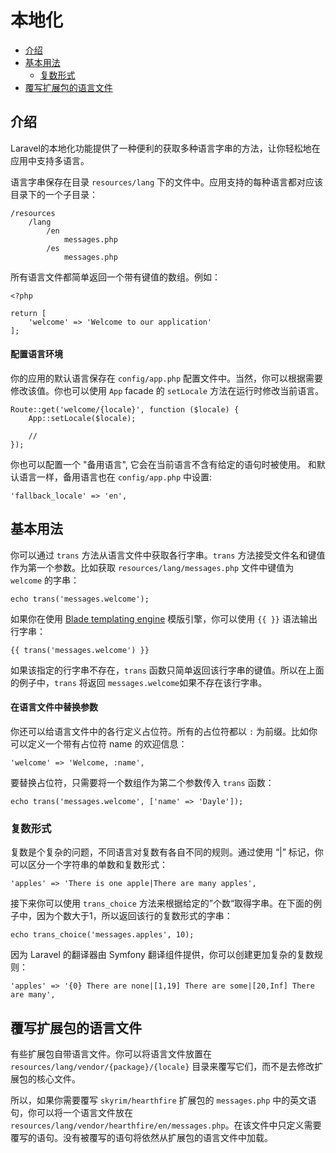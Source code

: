 # 本地化

- [介绍](#introduction)
- [基本用法](#basic-usage)
    - [复数形式](#pluralization)
- [覆写扩展包的语言文件](#overriding-vendor-language-files)

<a name="introduction"></a>
## 介绍

Laravel的本地化功能提供了一种便利的获取多种语言字串的方法，让你轻松地在应用中支持多语言。

语言字串保存在目录 `resources/lang` 下的文件中。应用支持的每种语言都对应该目录下的一个子目录：

    /resources
        /lang
            /en
                messages.php
            /es
                messages.php

所有语言文件都简单返回一个带有键值的数组。例如：

    <?php

    return [
        'welcome' => 'Welcome to our application'
    ];

#### 配置语言环境

你的应用的默认语言保存在 `config/app.php` 配置文件中。当然，你可以根据需要修改该值。你也可以使用  `App` facade 的 `setLocale` 方法在运行时修改当前语言。

    Route::get('welcome/{locale}', function ($locale) {
        App::setLocale($locale);

        //
    });

你也可以配置一个 "备用语言", 它会在当前语言不含有给定的语句时被使用。 和默认语言一样，备用语言也在 `config/app.php` 中设置:

    'fallback_locale' => 'en',

<a name="basic-usage"></a>
## 基本用法

你可以通过 `trans` 方法从语言文件中获取各行字串。`trans` 方法接受文件名和键值作为第一个参数。比如获取  `resources/lang/messages.php` 文件中键值为 `welcome` 的字串：

    echo trans('messages.welcome');

如果你在使用 [Blade templating engine](/docs/{{version}}/blade) 模版引擎，你可以使用 `{{ }}` 语法输出行字串：

    {{ trans('messages.welcome') }}

如果该指定的行字串不存在，`trans` 函数只简单返回该行字串的键值。所以在上面的例子中，`trans` 将返回 `messages.welcome`如果不存在该行字串。

#### 在语言文件中替换参数

你还可以给语言文件中的各行定义占位符。所有的占位符都以 `:` 为前缀。比如你可以定义一个带有占位符 name 的欢迎信息：

    'welcome' => 'Welcome, :name',

要替换占位符，只需要将一个数组作为第二个参数传入 `trans` 函数：

    echo trans('messages.welcome', ['name' => 'Dayle']);

<a name="pluralization"></a>
### 复数形式

复数是个复杂的问题，不同语言对复数有各自不同的规则。通过使用 “|” 标记，你可以区分一个字符串的单数和复数形式：

    'apples' => 'There is one apple|There are many apples',

接下来你可以使用 `trans_choice` 方法来根据给定的”个数“取得字串。在下面的例子中，因为个数大于1，所以返回该行的复数形式的字串：

    echo trans_choice('messages.apples', 10);

因为 Laravel 的翻译器由 Symfony 翻译组件提供，你可以创建更加复杂的复数规则：

    'apples' => '{0} There are none|[1,19] There are some|[20,Inf] There are many',

<a name="overriding-vendor-language-files"></a>
## 覆写扩展包的语言文件

有些扩展包自带语言文件。你可以将语言文件放置在 `resources/lang/vendor/{package}/{locale}` 目录来覆写它们，而不是去修改扩展包的核心文件。

所以，如果你需要覆写 `skyrim/hearthfire` 扩展包的 `messages.php` 中的英文语句，你可以将一个语言文件放在 `resources/lang/vendor/hearthfire/en/messages.php`。在该文件中只定义需要覆写的语句。没有被覆写的语句将依然从扩展包的语言文件中加载。
